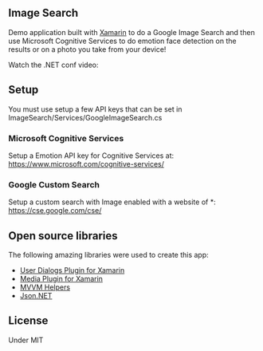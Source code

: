 ## Image Search 

Demo application built with [Xamarin](http://xamarin.com) to do a Google Image Search and then use Microsoft Cognitive Services to do emotion face detection on the results or on a photo you take from your device!

Watch the .NET conf video: 

## Setup

You must use setup a few API keys that can be set in ImageSearch/Services/GoogleImageSearch.cs

### Microsoft Cognitive Services

Setup a Emotion API key for Cognitive Services at: https://www.microsoft.com/cognitive-services/

### Google Custom Search

Setup a custom search with Image enabled with a website of *: https://cse.google.com/cse/


## Open source libraries
The following amazing libraries were used to create this app:

* [User Dialogs Plugin for Xamarin](https://github.com/aritchie/userdialogs)
* [Media Plugin for Xamarin](https://github.com/jamesmontemagno/Xamarin.Plugins/tree/master/Media)
* [MVVM Helpers](https://github.com/jamesmontemagno/mvvm-helpers)
* [Json.NET](http://www.newtonsoft.com/json)

## License

Under MIT